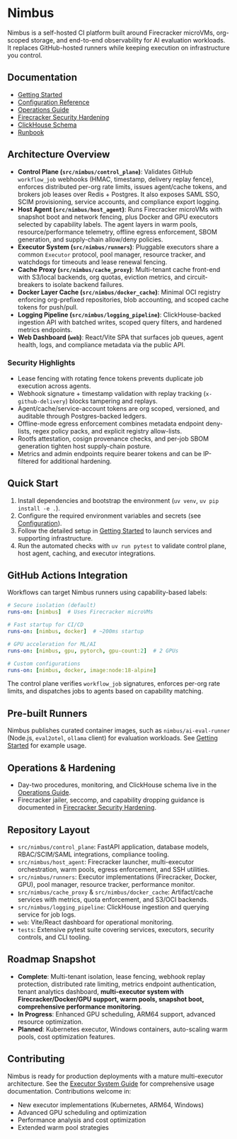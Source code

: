 # Nimbus

Nimbus is a self-hosted CI platform built around Firecracker microVMs, org-scoped storage, and end-to-end observability for AI evaluation workloads. It replaces GitHub-hosted runners while keeping execution on infrastructure you control.

## Documentation

- [Getting Started](docs/getting-started.md)
- [Configuration Reference](docs/configuration.md)
- [Operations Guide](docs/operations.md)
- [Firecracker Security Hardening](docs/FIRECRACKER_SECURITY.md)
- [ClickHouse Schema](docs/CLICKHOUSE_SCHEMA.md)
- [Runbook](docs/runbook.md)

## Architecture Overview

- **Control Plane (`src/nimbus/control_plane`)**: Validates GitHub `workflow_job` webhooks (HMAC, timestamp, delivery replay fence), enforces distributed per-org rate limits, issues agent/cache tokens, and brokers job leases over Redis + Postgres. It also exposes SAML SSO, SCIM provisioning, service accounts, and compliance export logging.
- **Host Agent (`src/nimbus/host_agent`)**: Runs Firecracker microVMs with snapshot boot and network fencing, plus Docker and GPU executors selected by capability labels. The agent layers in warm pools, resource/performance telemetry, offline egress enforcement, SBOM generation, and supply-chain allow/deny policies.
- **Executor System (`src/nimbus/runners`)**: Pluggable executors share a common `Executor` protocol, pool manager, resource tracker, and watchdogs for timeouts and lease renewal fencing.
- **Cache Proxy (`src/nimbus/cache_proxy`)**: Multi-tenant cache front-end with S3/local backends, org quotas, eviction metrics, and circuit-breakers to isolate backend failures.
- **Docker Layer Cache (`src/nimbus/docker_cache`)**: Minimal OCI registry enforcing org-prefixed repositories, blob accounting, and scoped cache tokens for push/pull.
- **Logging Pipeline (`src/nimbus/logging_pipeline`)**: ClickHouse-backed ingestion API with batched writes, scoped query filters, and hardened metrics endpoints.
- **Web Dashboard (`web`)**: React/Vite SPA that surfaces job queues, agent health, logs, and compliance metadata via the public API.

### Security Highlights

- Lease fencing with rotating fence tokens prevents duplicate job execution across agents.
- Webhook signature + timestamp validation with replay tracking (`x-github-delivery`) blocks tampering and replays.
- Agent/cache/service-account tokens are org scoped, versioned, and auditable through Postgres-backed ledgers.
- Offline-mode egress enforcement combines metadata endpoint deny-lists, regex policy packs, and explicit registry allow-lists.
- Rootfs attestation, cosign provenance checks, and per-job SBOM generation tighten host supply-chain posture.
- Metrics and admin endpoints require bearer tokens and can be IP-filtered for additional hardening.

## Quick Start

1. Install dependencies and bootstrap the environment (`uv venv`, `uv pip install -e .`).
2. Configure the required environment variables and secrets (see [Configuration](docs/configuration.md)).
3. Follow the detailed setup in [Getting Started](docs/getting-started.md) to launch services and supporting infrastructure.
4. Run the automated checks with `uv run pytest` to validate control plane, host agent, caching, and executor integrations.

## GitHub Actions Integration

Workflows can target Nimbus runners using capability-based labels:

```yaml
# Secure isolation (default)
runs-on: [nimbus]  # Uses Firecracker microVMs

# Fast startup for CI/CD
runs-on: [nimbus, docker]  # ~200ms startup

# GPU acceleration for ML/AI
runs-on: [nimbus, gpu, pytorch, gpu-count:2]  # 2 GPUs

# Custom configurations
runs-on: [nimbus, docker, image:node:18-alpine]
```

The control plane verifies `workflow_job` signatures, enforces per-org rate limits, and dispatches jobs to agents based on capability matching.

## Pre-built Runners

Nimbus publishes curated container images, such as `nimbus/ai-eval-runner` (Node.js, `eval2otel`, `ollama` client) for evaluation workloads. See [Getting Started](docs/getting-started.md#pre-built-job-runners) for example usage.

## Operations & Hardening

- Day-two procedures, monitoring, and ClickHouse schema live in the [Operations Guide](docs/operations.md).
- Firecracker jailer, seccomp, and capability dropping guidance is documented in [Firecracker Security Hardening](docs/FIRECRACKER_SECURITY.md).

## Repository Layout

- `src/nimbus/control_plane`: FastAPI application, database models, RBAC/SCIM/SAML integrations, compliance tooling.
- `src/nimbus/host_agent`: Firecracker launcher, multi-executor orchestration, warm pools, egress enforcement, and SSH utilities.
- `src/nimbus/runners`: Executor implementations (Firecracker, Docker, GPU), pool manager, resource tracker, performance monitor.
- `src/nimbus/cache_proxy` & `src/nimbus/docker_cache`: Artifact/cache services with metrics, quota enforcement, and S3/OCI backends.
- `src/nimbus/logging_pipeline`: ClickHouse ingestion and querying service for job logs.
- `web`: Vite/React dashboard for operational monitoring.
- `tests`: Extensive pytest suite covering services, executors, security controls, and CLI tooling.

## Roadmap Snapshot

- **Complete**: Multi-tenant isolation, lease fencing, webhook replay protection, distributed rate limiting, metrics endpoint authentication, tenant analytics dashboard, **multi-executor system with Firecracker/Docker/GPU support, warm pools, snapshot boot, comprehensive performance monitoring**.
- **In Progress**: Enhanced GPU scheduling, ARM64 support, advanced resource optimization.
- **Planned**: Kubernetes executor, Windows containers, auto-scaling warm pools, cost optimization features.

## Contributing

Nimbus is ready for production deployments with a mature multi-executor architecture. See the [Executor System Guide](docs/EXECUTOR_SYSTEM.md) for comprehensive usage documentation. Contributions welcome in:
- New executor implementations (Kubernetes, ARM64, Windows)
- Advanced GPU scheduling and optimization
- Performance analysis and cost optimization
- Extended warm pool strategies

